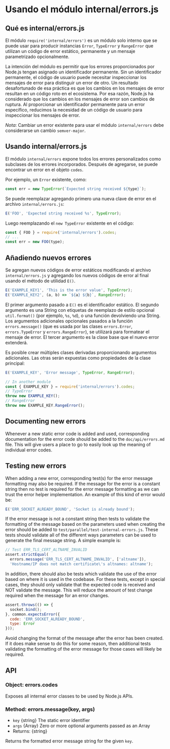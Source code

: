 # Usando el módulo internal/errors.js

## Qué es internal/errors.js

El módulo `require('internal/errors')` es un módulo solo interno que se puede usar para producir instancias `Error`, `TypeError` y `RangeError` que utilizan un código de error estático, permanente y un mensaje parametrizado opcionalmente.

La intención del módulo es permitir que los errores proporcionados por Node.js tengan asignado un identificador permanente. Sin un identificador permanente, el código de usuario puede necesitar inspeccionar los mensajes de error para distinguir un error de otro. Un resultado desafortunado de esa práctica es que los cambios en los mensajes de error resultan en un código roto en el ecosistema. Por esa razón, Node.js ha considerado que los cambios en los mensajes de error son cambios de ruptura. Al proporcionar un identificador permanente para un error específico, reducimos la necesidad de un código de usuario para inspeccionar los mensajes de error.

*Nota*: Cambiar un error existente para usar el módulo `internal/errors` debe considerarse un cambio `semver-major`.

## Usando internal/errors.js

El módulo `internal/errors` expone todos los errores personalizados como subclases de los errores incorporados. Después de agregarse, se puede encontrar un error en el objeto `codes`.

Por ejemplo, un `Error` existente, como:

```js
const err = new TypeError(`Expected string received ${type}`);
```

Se puede reemplazar agregando primero una nueva clave de error en el archivo `internal/errors.js`:

```js
E('FOO', 'Expected string received %s', TypeError);
```

Luego reemplazando el `new TypeError` existente en el código:

```js
const { FOO } = require('internal/errors').codes;
// ...
const err = new FOO(type);
```

## Añadiendo nuevos errores

Se agregan nuevos códigos de error estáticos modificando el archivo `internal/errors.js` y agregando los nuevos códigos de error al final usando el método de utilidad `E()`.

```js
E('EXAMPLE_KEY1', 'This is the error value', TypeError);
E('EXAMPLE_KEY2', (a, b) => `${a} ${b}`, RangeError);
```

El primer argumento pasado a `E()` es el identificador estático. El segundo argumento es una String con etiquetas de reemplazo de estilo opcional `util.format()` (por ejemplo, `%s`, `%d`), o una función devolviendo una String. Los argumentos adicionales opcionales pasados a la función `errors.message()` (que es usada por las clases `errors.Error`, `errors.TypeError` y `errors.RangeError`), se utilizará para formatear el mensaje de error. El tercer argumento es la clase base que el nuevo error extenderá.

Es posible crear múltiples clases derivadas proporcionando argumentos adicionales. Las otras serán expuestas como propiedades de la clase principal:

<!-- eslint-disable no-unreachable -->

```js
E('EXAMPLE_KEY', 'Error message', TypeError, RangeError);

// In another module
const { EXAMPLE_KEY } = require('internal/errors').codes;
// TypeError
throw new EXAMPLE_KEY();
// RangeError
throw new EXAMPLE_KEY.RangeError();
```

## Documenting new errors

Whenever a new static error code is added and used, corresponding documentation for the error code should be added to the `doc/api/errors.md` file. This will give users a place to go to easily look up the meaning of individual error codes.

## Testing new errors

When adding a new error, corresponding test(s) for the error message formatting may also be required. If the message for the error is a constant string then no test is required for the error message formatting as we can trust the error helper implementation. An example of this kind of error would be:

```js
E('ERR_SOCKET_ALREADY_BOUND', 'Socket is already bound');
```

If the error message is not a constant string then tests to validate the formatting of the message based on the parameters used when creating the error should be added to `test/parallel/test-internal-errors.js`. These tests should validate all of the different ways parameters can be used to generate the final message string. A simple example is:

```js
// Test ERR_TLS_CERT_ALTNAME_INVALID
assert.strictEqual(
  errors.message('ERR_TLS_CERT_ALTNAME_INVALID', ['altname']),
  'Hostname/IP does not match certificate\'s altnames: altname');
```

In addition, there should also be tests which validate the use of the error based on where it is used in the codebase. For these tests, except in special cases, they should only validate that the expected code is received and NOT validate the message. This will reduce the amount of test change required when the message for an error changes.

```js
assert.throws(() => {
  socket.bind();
}, common.expectsError({
  code: 'ERR_SOCKET_ALREADY_BOUND',
  type: Error
}));
```

Avoid changing the format of the message after the error has been created. If it does make sense to do this for some reason, then additional tests validating the formatting of the error message for those cases will likely be required.

## API

### Object: errors.codes

Exposes all internal error classes to be used by Node.js APIs.

### Method: errors.message(key, args)

* `key` {string} The static error identifier
* `args` {Array} Zero or more optional arguments passed as an Array
* Returns: {string}

Returns the formatted error message string for the given `key`.